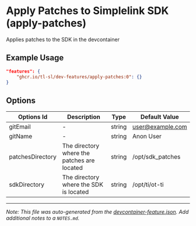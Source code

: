 
# Apply Patches to Simplelink SDK (apply-patches)

Applies patches to the SDK in the devcontainer

## Example Usage

```json
"features": {
    "ghcr.io/tl-sl/dev-features/apply-patches:0": {}
}
```

## Options

| Options Id | Description | Type | Default Value |
|-----|-----|-----|-----|
| gitEmail | - | string | user@example.com |
| gitName | - | string | Anon User |
| patchesDirectory | The directory where the patches are located | string | /opt/sdk_patches |
| sdkDirectory | The directory where the SDK is located | string | /opt/ti/ot-ti |



---

_Note: This file was auto-generated from the [devcontainer-feature.json](https://github.com/tl-sl/dev-features/blob/main/src/apply-patches/devcontainer-feature.json).  Add additional notes to a `NOTES.md`._
